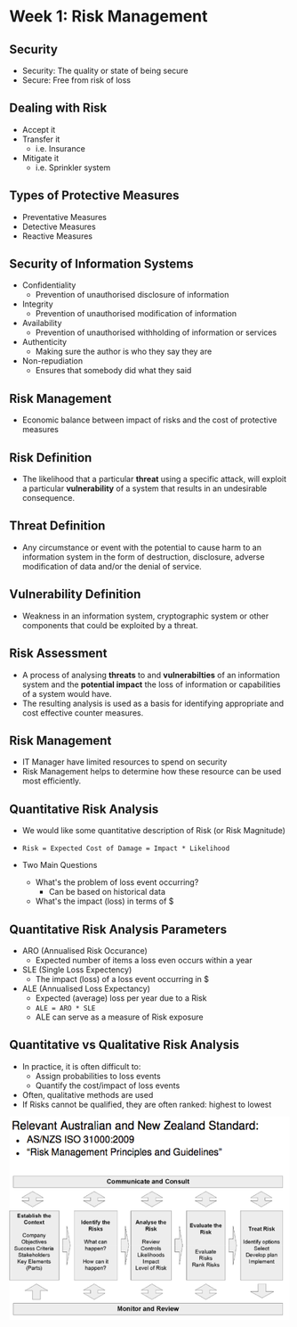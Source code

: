 # Week 1: Risk Management

## Security

- Security: The quality or state of being secure
- Secure: Free from risk of loss

## Dealing with Risk

- Accept it
- Transfer it
    - i.e. Insurance
- Mitigate it
    - i.e. Sprinkler system

## Types of Protective Measures

- Preventative Measures
- Detective Measures
- Reactive Measures 
## Security of Information Systems

- Confidentiality
    - Prevention of unauthorised disclosure of information
- Integrity
    - Prevention of unauthorised modification of information
- Availability
    - Prevention of unauthorised withholding of information or services
- Authenticity
    - Making sure the author is who they say they are
- Non-repudiation
    - Ensures that somebody did what they said

## Risk Management

- Economic balance between impact of risks and the cost of protective measures

## Risk Definition

- The likelihood that a particular __threat__ using a specific attack, will exploit a particular __vulnerability__ of a system that results in an undesirable consequence.

## Threat Definition

- Any circumstance or event with the potential to cause harm to an information system in the form of destruction, disclosure, adverse modification of data and/or the denial of service.

## Vulnerability Definition

- Weakness in an information system, cryptographic system or other components that could be exploited by a threat.

## Risk Assessment

- A process of analysing __threats__ to and __vulnerabilties__ of an information system and the __potential impact__ the loss of information or capabilities of a system would have. 
- The resulting analysis is used as a basis for identifying appropriate and cost effective counter measures.

## Risk Management

- IT Manager have limited resources to spend on security
- Risk Management helps to determine how these resource can be used most efficiently.

## Quantitative Risk Analysis

- We would like some quantitative description of Risk (or Risk Magnitude)
- `Risk = Expected Cost of Damage = Impact * Likelihood`

- Two Main Questions
    - What's the problem of loss event occurring?
        - Can be based on historical data
    - What's the impact (loss) in terms of $

## Quantitative Risk Analysis Parameters

- ARO (Annualised Risk Occurance)
    - Expected number of items a loss even occurs within a year
- SLE (Single Loss Expectency)
    - The impact (loss) of a loss event occurring in $
- ALE (Annualised Loss Expectancy)
    - Expected (average) loss per year due to a Risk
    - `ALE = ARO * SLE`
    - ALE can serve as a measure of Risk exposure

## Quantitative vs Qualitative Risk Analysis
- In practice, it is often difficult to:
    - Assign probabilities to loss events
    - Quantify the cost/impact of loss events
- Often, qualitative methods are used
- If Risks cannot be qualified, they are often ranked: highest to lowest

![Australian Risk Management Policies and Guidelines](resources/aus_risk_policies.png)

